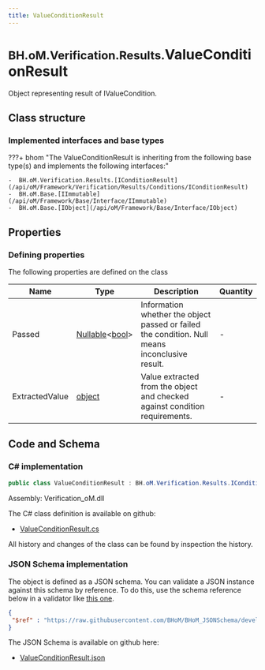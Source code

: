 ```yaml
---
title: ValueConditionResult
---
```


# <small>BH.oM.Verification.Results.</small>**ValueConditionResult**

Object representing result of IValueCondition.

## Class structure

### Implemented interfaces and base types

???+ bhom "The ValueConditionResult is inheriting from the following base type(s) and implements the following interfaces:"

    -  BH.oM.Verification.Results.[IConditionResult](/api/oM/Framework/Verification/Results/Conditions/IConditionResult)
    -  BH.oM.Base.[IImmutable](/api/oM/Framework/Base/Interface/IImmutable)
    -  BH.oM.Base.[IObject](/api/oM/Framework/Base/Interface/IObject)


## Properties



### Defining properties

The following properties are defined on the class

| Name             | Type             | Description      | Quantity         |
|------------------|------------------|------------------|------------------|
| Passed | [Nullable](https://learn.microsoft.com/en-us/dotnet/api/System.Nullable-1?view=netstandard-2.0)&lt;[bool](https://learn.microsoft.com/en-us/dotnet/api/System.Boolean?view=netstandard-2.0)&gt; | Information whether the object passed or failed the condition. Null means inconclusive result. | - |
| ExtractedValue | [object](https://learn.microsoft.com/en-us/dotnet/api/System.Object?view=netstandard-2.0) | Value extracted from the object and checked against condition requirements. | - |


## Code and Schema

### C# implementation

``` C# title="C#"
public class ValueConditionResult : BH.oM.Verification.Results.IConditionResult, BH.oM.Base.IImmutable, BH.oM.Base.IObject
```

Assembly: Verification_oM.dll

The C# class definition is available on github:

- [ValueConditionResult.cs](https://github.com/BHoM/BHoM/blob/develop/Verification_oM/Results\Conditions\ValueConditionResult.cs)

All history and changes of the class can be found by inspection the history.
### JSON Schema implementation

The object is defined as a JSON schema. You can validate a JSON instance against this schema by reference. To do this, use the schema reference below in a validator like [this one](https://www.jsonschemavalidator.net/).

``` json title="JSON Schema"
{
 "$ref" : "https://raw.githubusercontent.com/BHoM/BHoM_JSONSchema/develop/Verification_oM/Results/ValueConditionResult.json"
}
```

The JSON Schema is available on github here:

- [ValueConditionResult.json](https://github.com/BHoM/BHoM_JSONSchema/blob/develop/Verification_oM/Results/ValueConditionResult.json)
